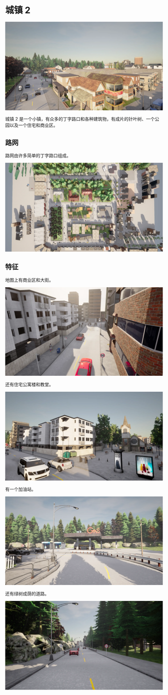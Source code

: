 # 城镇 2

![town_02_slideshow](./img/catalogue/maps/town02/town02_panorama.webp)

城镇 2 是一个小镇，有众多的丁字路口和各种建筑物，有成片的针叶树、一个公园以及一个住宅和商业区。

## 路网

路网由许多简单的丁字路口组成。

![town_02_aerial](./img/catalogue/maps/town02/town02aerial.webp)

## 特征

地图上有商业区和大街。 

![town_02_highstreet](./img/catalogue/maps/town02/town02_highstreet.webp)


还有住宅公寓楼和教堂。

![town_02_apartments](./img/catalogue/maps/town02/town02_apartments.webp)

有一个加油站。

![town_02_gas_station](./img/catalogue/maps/town02/town02_gas.webp)

还有绿树成荫的道路。

![town_02_tree_lined_road](./img/catalogue/maps/town02/town02_tree_road.webp)